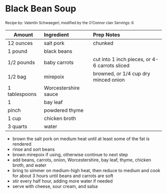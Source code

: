 # Black Bean Soup

<small>Recipe by: Valentin Schwaegerl, modified by the O’Connor clan</small>
<small>Servings: 6</small>

| Amount        | Ingredient           | Prep Notes                                    |
| ------------- | :------------------- | :-------------------------------------------- |
| 12 ounces     | salt pork            | chunked                                       |
| 1 pound       | black beans          |                                               |
| 1/2 pounds    | baby carrots         | cut into 1 inch pieces, or 4-6 carrots sliced |
| 1/2 bag       | mirepoix             | browned, or 1/4 cup dry minced onion          |
| 1 tablespoons | Worcestershire sauce |                                               |
| 1             | bay leaf             |                                               |
| pinch         | powdered thyme       |                                               |
| 1 cup         | chicken broth        |                                               |
| 3 quarts      | water                |                                               |

- brown the salt pork on medium heat until at least some of the fat is rendered
- rinse and sort beans
- brown mirepoix if using, otherwise continue to next step
- add beans, carrots, onion, Worcestershire, bay leaf, thyme, chicken broth, and water
- bring to simmer on medium-high heat, then reduce to medium and cook for about 3 hours until beans and carrots are soft
- stir every half hour, adding more water if needed
- serve with cheese, sour cream, and salsa
